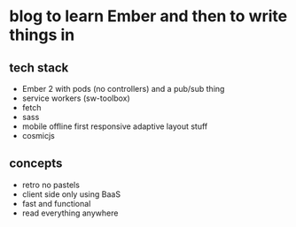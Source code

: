 # blog to learn Ember and then to write things in

## tech stack

* Ember 2 with pods (no controllers) and a pub/sub thing
* service workers (sw-toolbox)
* fetch
* sass
* mobile offline first responsive adaptive layout stuff
* cosmicjs

## concepts

* retro no pastels
* client side only using BaaS
* fast and functional
* read everything anywhere

